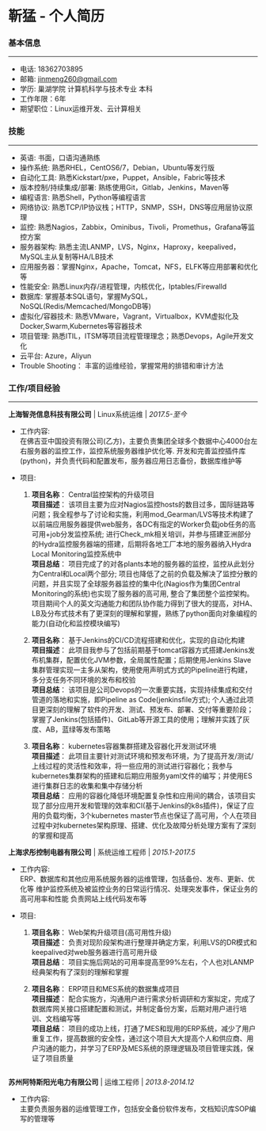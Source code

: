 # __靳猛 - 个人简历__

### __基本信息__
***
- 电话: 18362703895
- 邮箱: <jinmeng260@gmail.com>
- 学历: 巢湖学院 计算机科学与技术专业 本科
- 工作年限：6年
- 期望职位：Linux运维开发、云计算相关

### __技能__
***
- 英语: 书面，口语沟通熟练
- 操作系统: 熟悉RHEL，CentOS6/7，Debian，Ubuntu等发行版
- 自动化工具: 熟悉Kickstart/pxe，Puppet，Ansible，Fabric等技术
- 版本控制/持续集成/部署: 熟练使用Git，Gitlab，Jenkins，Maven等
- 编程语言: 熟悉Shell，Python等编程语言
- 网络协议: 熟悉TCP/IP协议栈；HTTP，SNMP，SSH，DNS等应用层协议原理
- 监控: 熟悉Nagios，Zabbix，Ominibus，Tivoli，Promethus，Grafana等监控方案
- 服务器架构: 熟悉主流LANMP，LVS，Nginx，Haproxy，keepalived，MySQL主从复制等HA/LB技术
- 应用服务器：掌握Nginx，Apache，Tomcat，NFS，ELFK等应用部署和优化等
- 性能安全: 熟悉Linux内存/进程管理，内核优化，Iptables/Firewalld
- 数据库: 掌握基本SQL语句，掌握MySQL，NoSQL(Redis/Memcached/MongoDB等)
- 虚拟化/容器技术: 熟悉VMware，Vagrant，Virtualbox，KVM虚拟化及Docker,Swarm,Kubernetes等容器技术
- 项目管理: 熟悉ITIL，ITSM等项目流程管理理念；熟悉Devops，Agile开发文化
- 云平台: Azure，Aliyun
- Trouble Shooting： 丰富的运维经验，掌握常用的排错和审计方法

### __工作/项目经验__
***
**上海智尧信息科技有限公司** | Linux系统运维 | *2017.5-至今*
- 工作内容:  
在佛吉亚中国投资有限公司(乙方)，主要负责集团全球多个数据中心4000台左右服务器的监控工作，监控系统服务器维护优化等. 
开发和完善监控插件库(python)，并负责代码和配置发布，服务器应用日志备份，数据库维护等

- 项目:  
  1. __项目名称__： Central监控架构的升级项目\
  __项目描述__： 该项目主要为应对Nagios监控hosts的数目过多，国际链路等问题；我全程参与了讨论和实施，利用mod_Gearman/LVS等技术构建了以前端应用服务器提供web服务，各DC有指定的Worker负载job任务的高可用+job分发监控系统; 进行Check_mk相关培训，并参与搭建亚洲部分的Hydra监控服务器端的搭建，后期将各地工厂本地的服务器纳入Hydra Local Monitoring监控系统中\
  __项目总结__： 项目完成了的对各plants本地的服务器的监控，监控从此划分为Central和Local两个部分; 项目也降低了之前的负载及解决了监控分散的问题，并且实现了全球服务器监控的集中化(Nagios作为集团Central Monitoring的系统)也实现了服务器的高可用, 整合了集团整个监控架构。项目期间个人的英文沟通能力和团队协作能力得到了很大的提高，对HA、LB及分布式技术有了更深刻的理解和掌握，熟练了python面向对象编程的能力(自动化和监控模块编写)

  2. __项目名称__： 基于Jenkins的CI/CD流程搭建和优化，实现的自动化构建\
  __项目描述__： 此项目我参与了包括前期基于tomcat容器方式搭建Jenkins发布机集群，配置优化JVM参数，全局属性配置；后期使用Jenkins Slave集群管理实现一主多从架构，使用使用声明式方式的Pipeline进行构建，多分支任务不同环境的发布和校验\
  __项目总结__： 该项目是公司Devops的一次重要实践，实现持续集成和交付管道的落地和实施，即Pipeline as Code(jenkinsfile方式); 个人通过此项目更深刻的理解了软件的开发、测试、预发布、部署、交付等重要阶段；掌握了Jenkins(包括插件)、GitLab等开源工具的使用；理解并实践了灰度、AB，蓝绿等发布策略
   
  3. __项目名称__： kubernetes容器集群搭建及容器化开发测试环境\
  __项目描述__： 此项目主要针对测试环境和预发布环境，为了提高开发/测试/上线过程的灵活性和效率，将一些应用的测试进行容器化；我参与kubernetes集群架构的搭建和后期应用服务yaml文件的编写；并使用ES进行集群日志的收集和集中存储分析\
  __项目总结__： 应用的容器化降低环境配置复杂性和应用间的耦合，该项目实现了部分应用开发和管理的效率和CI(基于Jenkins的k8s插件)，保证了应用的负载均衡，3个kubernetes master节点也保证了高可用，个人在项目过程中对kubernetes架构原理、搭建、优化及故障分析处理方案有了深刻的掌握和提高

**上海求彤控制电器有限公司** | 系统运维工程师 | *2015.1-2017.5*
- 工作内容:  
ERP、数据库和其他应用系统服务器的运维管理，包括备份、发布、更新、优化等
维护监控系统及被监控业务的日常运行情况、处理突发事件，保证业务的高可用率和性能
负责网站上线代码发布等

- 项目:
  1. __项目名称__： Web架构升级项目(高可用性升级)\
  __项目描述__： 负责对现阶段架构进行整理并确定方案，利用LVS的DR模式和keepalived对web服务器进行高可用升级\
  __项目总结__： 项目实施后网站的可用率提高至99%左右，个人也对LANMP经典架构有了深刻的理解和掌握

  2. __项目名称__： ERP项目和MES系统的数据集成项目\
  __项目描述__： 配合实施方，沟通用户进行需求分析调研和方案拟定，完成了数据库网关接口搭建配置和测试，并制定备份方案，后期对用户进行培训、文档编写等\
  __项目总结__： 项目的成功上线，打通了MES和现用的ERP系统，减少了用户重复工作，提高数据的安全性，通过这个项目大大提高个人和供应商、用户沟通的能力，并学习了ERP及MES系统的原理逻辑及项目管理实践，保证了项目质量
  ```

**苏州阿特斯阳光电力有限公司** | 运维工程师 | *2013.8-2014.12*
- 工作内容:  
主要负责服务器的运维管理工作，包括安全备份软件发布，文档知识库SOP编写的管理等
